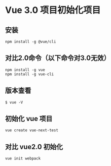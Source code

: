 # Vue 3.0 项目初始化项目

## 安装

```
npm install -g @vue/cli
```

## 对比2.0命令（以下命令对3.0无效）

```
npm install -g vue
npm install -g vue-cli
```

## 版本查看

```
$ vue -V
```

## 初始化 vue 项目

```
vue create vue-next-test
```

## 对比 vue2.0 初始化

```
vue init webpack
```